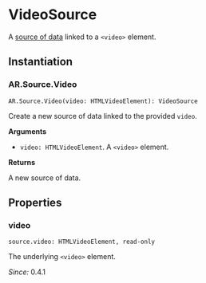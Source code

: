 # VideoSource

A [source of data](source.md) linked to a `<video>` element.

## Instantiation

### AR.Source.Video

`AR.Source.Video(video: HTMLVideoElement): VideoSource`

Create a new source of data linked to the provided `video`.

**Arguments**

* `video: HTMLVideoElement`. A `<video>` element.

**Returns**

A new source of data.

## Properties

### video

`source.video: HTMLVideoElement, read-only`

The underlying `<video>` element.

*Since:* 0.4.1
